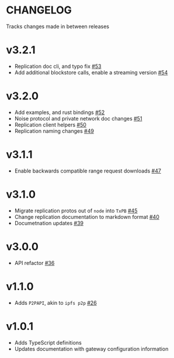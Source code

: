 # CHANGELOG

Tracks changes made in between releases

# v3.2.1

* Replication doc cli, and typo fix [#53](https://github.com/RTradeLtd/TxPB/pull/53)
* Add additional blockstore calls, enable a streaming version [#54](https://github.com/RTradeLtd/TxPB/pull/54)

# v3.2.0

* Add examples, and rust bindings [#52](https://github.com/RTradeLtd/TxPB/pull/52)
* Noise protocol and private network doc changes [#51](https://github.com/RTradeLtd/TxPB/pull/51)
* Replication client helpers [#50](https://github.com/RTradeLtd/TxPB/pull/50)
* Replication naming changes [#49](https://github.com/RTradeLtd/TxPB/pull/49)

# v3.1.1

* Enable backwards compatible range request downloads [#47](https://github.com/RTradeLtd/TxPB/pull/47)

# v3.1.0

* Migrate replication protos out of `node` into `TxPB` [#45](https://github.com/RTradeLtd/TxPB/pull/45)
* Change replication documentation to markdown format [#40](https://github.com/RTradeLtd/TxPB/pull/40)
* Documetnation updates [#39](https://github.com/RTradeLtd/TxPB/pull/39)

# v3.0.0

* API refactor [#36](https://github.com/RTradeLtd/TxPB/pull/36)

# v1.1.0

* Adds `P2PAPI`, akin to `ipfs p2p` [#26](https://github.com/RTradeLtd/TxPB/pull/26)

# v1.0.1

* Adds TypeScript definitions
* Updates documentation with gateway configuration information
